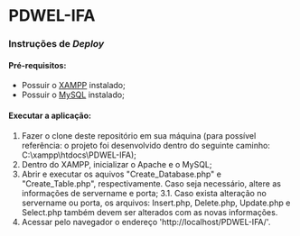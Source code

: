 # PDWEL-IFA

### Instruções de *Deploy*

#### Pré-requisitos:
* Possuir o [XAMPP](https://www.apachefriends.org/pt_br/download.html) instalado;
* Possuir o [MySQL](https://www.mysql.com/downloads/) instalado;

#### Executar a aplicação:
1. Fazer o clone deste repositório em sua máquina (para possível referência: o projeto foi desenvolvido dentro do seguinte caminho: C:\xampp\htdocs\PDWEL-IFA);
2. Dentro do XAMPP, inicializar o Apache e o MySQL;
3. Abrir e executar os aquivos "Create_Database.php" e "Create_Table.php", respectivamente. Caso seja necessário, altere as informações de servername e porta;
   3.1. Caso exista alteração no servername ou porta, os arquivos: Insert.php, Delete.php, Update.php e Select.php também devem ser alterados com as novas informações. 
4. Acessar pelo navegador o endereço 'http://localhost/PDWEL-IFA/'.
